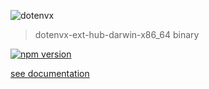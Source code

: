 ![dotenvx](https://dotenvx.com/better-banner.png)

> dotenvx-ext-hub-darwin-x86_64 binary

[![npm version](https://img.shields.io/npm/v/@dotenvx/dotenvx-ext-hub-darwin-x86_64.svg)](https://www.npmjs.com/package/@dotenvx/dotenvx-ext-hub-darwin-x86_64)

[see documentation](https://github.com/dotenvx/dotenvx)

&nbsp;
